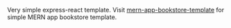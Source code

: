 Very simple express-react template. Visit [mern-app-bookstore-template](https://github.com/HenrikTS99/express-react-template/tree/mern-app-bookstore-template) for simple MERN app bookstore template.
